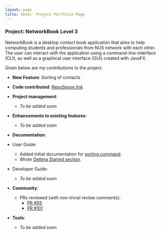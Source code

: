 ```yaml
---
layout: page
title: Xenos' Project Portfolio Page
---
```


### Project: NetworkBook Level 3

NetworkBook is a desktop contact book application that aims to help computing students and professionals from NUS network with each other. The user can interact with the application using a command-line-interface (CLI), as well as a graphical user interface (GUI) created with JavaFX.

Given below are my contributions to the project.

- **New Feature**: Sorting of contacts

- **Code contributed**: [RepoSense link](https://nus-cs2103-ay2324s1.github.io/tp-dashboard/?search=xenosf&breakdown=true)

- **Project management**:
    - _To be added soon_

- **Enhancements to existing features**:
    - _To be added soon_

- **Documentation**:

- User Guide:
    - Added initial documentation for [sorting command](../UserGuide.md#sort-contacts-list-sort-by-order).
    - Wrote [Getting Started section](../UserGuide.md#getting-started).

- Developer Guide:
    - _To be added soon_

- **Community**:
    - PRs reviewed (with non-trivial review comments):
        - [PR #93](https://github.com/AY2324S1-CS2103T-T08-2/tp/pull/93)
        - [PR #101](https://github.com/AY2324S1-CS2103T-T08-2/tp/pull/101)

- **Tools**:
    - _To be added soon_

